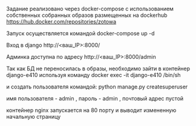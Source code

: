 Задание реализовано через docker-compose c использованием собственных собранных
образов размещенных на dockerhub https://hub.docker.com/repositories/zotowa

Запуск осуществляется командой docker-compose up -d

Вход в django http://<ваш_IP>:8000/

Админка доступна по адресу http://<ваш_IP>:8000/admin

Так как БД не переносилась в образы,
необходимо зайти в контейнер django-e410
используя команду docker exec -it django-e410 /bin/sh

и создать пользователя командой:
python manage.py createsuperuser

имя пользователя - admin ,
пароль - admin ,
почтовый адрес пустой

контейнер nginx запускается на 80 порту и выводит измененную начальную страницу     
